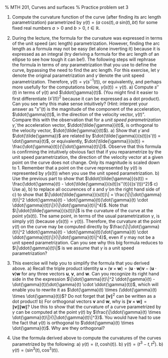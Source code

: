 % MTH 201, Curves and surfaces
% Practice problem set 3


1. Compute the curvature function of the curve (after finding its arc length parametrization) parametrized by $\gamma(t) = (a\ \mathrm{cos}(t), a\ \mathrm{sin}(t), bt)$ for some  fixed real numbers $a>0$ and $b>0$, $t \in \mathbb{R}$.
	
2. During the lecture, the formula for the curvature was expressed in terms of the unit speed (arc length) parametrization. However, finding the arc length as a formula may not be easy (let alone inverting it) because it is expressed as an integral (try deriving a formula for the arc length of an ellipse to see how tough it can be!). The following steps will rephrase the formula in terms of *any* parametrization that you use to define the curve, bypassing the need to find the arc length. For this exercise, let $\gamma$ denote the original parametrization and $\tilde{\gamma}$ denote the unit speed parametrization. Therefore, $\tilde{\gamma}(t) = \gamma(s^{-1}(t))$, or equivalently, and perhaps more usefully for the computations below, $\tilde{\gamma}(s(t)) = \gamma(t)$.
	a) Compute $s''(t)$ in terms of $\dot{\gamma}(t)$ and $\ddot{\gamma}(t)$. (You might find it easier to first differentiate  $(s'(t))^2$ because it can be expressed as a dot product). Can you see why this make sense intuitively? (Hint: interpret your answer as "$s''(t)$ is the magnitude of the component of the acceleration, $\ddot{\gamma}(t)$, in the direction of the velocity vector, $\dot{\gamma}(t)$". Compare this with the observation that for a *unit speed parametrization* $\tilde{\gamma}$, the acceleration vector, $\ddot{\tilde{\gamma}}(t)$, is orthogonal to the velocity vector,  $\dot{\tilde{\gamma}}(t)$).
	a) Show that $\dot{\gamma}$ and $\dot{\tilde{\gamma}}$ are related by $\dot{\tilde{\gamma}}(s(t))s'(t) = \dot{\gamma}(t)$, or equivalently, $\dot{\tilde{\gamma}}(s(t)) = \frac{\dot{\gamma}(t)}{\|\dot{\gamma}(t)\|}$. Observe that this formula is confirming the intuitively obvious fact that if you reparametrize by the unit speed parametrization, the direction of the velocity vector at a given point on the curve does not change. Only its magnitude is scaled down to 1. Remember that a point on the curve represented by $\gamma(t)$ is represented by  $\tilde{\gamma}(s(t))$ when you use the unit speed parametrization.
	b) Use the previous part to show that $\ddot{\tilde{\gamma}}(s(t)) = \frac{\ddot{\gamma}(t) - \dot{\tilde{\gamma}}(s(t))s''(t)}{(s'(t))^2}$
	c) Use a), b) to replace all occurences of $s$ and $\tilde{\gamma}$ on the right hand side of c) to show that $\|\ddot{\tilde{\gamma}}(s(t))\| = \frac{\|\|\dot{\gamma}(t)\|^2 \ddot{\gamma}(t) - \dot{\gamma}(t)(\dot{\gamma}(t) \cdot \ddot{\gamma}(t))\|}{\|\dot{\gamma}(t)\|^4}$. Note that $\|\ddot{\tilde{\gamma}}(s(t))\|$ is the curvature of the curve at the point $\tilde{\gamma}(s(t))$. The same point, in terms of the usual parametrization $\gamma$, is simply $\gamma(t)$ (because $\tilde{\gamma}(s(t)) = \gamma(t)$). Therefore, the curvature at the point $\gamma(t)$ on the curve may be computed directly by $\frac{\|\|\dot{\gamma}(t)\|^2 \ddot{\gamma}(t) - \dot{\gamma}(t)(\dot{\gamma}(t) \cdot \ddot{\gamma}(t))\|}{\|\dot{\gamma}(t)\|^4}$, even if $\gamma$ may not be a unit speed parametrization. Can you see why this big formula reduces to $\|\ddot{\gamma}(t)\|$ is we assume that $\gamma$ is a unit speed parametrization?

3. This exercise will help you to simplify the formula that you derived above.
	a) Recall the triple product identity $\mathbf{u} \times (\mathbf{v} \times \mathbf{w}) = (\mathbf{u}\cdot \mathbf{w})\mathbf{v} - (\mathbf{u}\cdot\mathbf{v})\mathbf{w}$ for any three vectors $\mathbf{u}$, $\mathbf{v}$, and $\mathbf{w}$. Can you recognize its right hand side in the the expression $\|\dot{\gamma}(t)\|^2 \ddot{\gamma}(t) - \dot{\gamma}(t)(\dot{\gamma}(t) \cdot \ddot{\gamma}(t))$, which will enable you to rewrite it as $\dot{\gamma}(t) \times (\ddot{\gamma}(t) \times \dot{\gamma}(t))$? Do not forget that $\|\mathbf{v}\|^2$ can be written as a dot product!
	b) For orthogonal vectors $\mathbf{v}$ and $\mathbf{w}$, why is $\|\mathbf{v}\times \mathbf{w}\| = \|\mathbf{v}\| \|\mathbf{w}\|$? Use this to show that the curvature of a curve parametrized by $\gamma$ can be computed at the point $\gamma(t)$ by $\frac{\|\ddot{\gamma}(t) \times \dot{\gamma}(t)\|}{\|\dot{\gamma}(t)\|^3}$. You would have had to use the fact that $\dot{\gamma}(t)$ is orthogonal to $\ddot{\gamma}(t) \times \dot{\gamma}(t)$. Why are they orthogonal?

4. Use the formula derived above to compute the curvatures of the curves parametrized by the following: 
	a) $\gamma(t) = (t, \mathrm{cosh}(t))$.
	b) $\gamma(t) = (t^3 - t, t^2)$.
	b) $\gamma(t) = (\mathrm{sin}^3(t), \mathrm{cos}^3(t))$.
